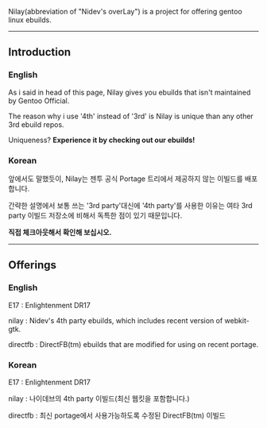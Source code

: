 Nilay(abbreviation of "Nidev's overLay") is a project for offering gentoo linux ebuilds.


---


## Introduction ##

### English ###
As i said in head of this page, Nilay gives you ebuilds that isn't maintained by Gentoo Official.

The reason why i use '4th' instead of '3rd' is Nilay is unique than any other 3rd ebuild repos.

Uniqueness? **Experience it by checking out our ebuilds!**

### Korean ###
앞에서도 말했듯이, Nilay는 젠투 공식 Portage 트리에서 제공하지 않는 이빌드를 배포합니다.

간략한 설명에서 보통 쓰는 '3rd party'대신에 '4th party'를 사용한 이유는 여타 3rd party 이빌드 저장소에 비해서 독특한 점이 있기 때문입니다.

**직접 체크아웃해서 확인해 보십시오.**


---


## Offerings ##

### English ###
E17 : Enlightenment DR17

nilay : Nidev's 4th party ebuilds, which includes recent version of webkit-gtk.

directfb : DirectFB(tm) ebuilds that are modified for using on recent portage.

### Korean ###
E17 : Enlightenment DR17

nilay : 나이데브의 4th party 이빌드(최신 웹킷을 포함합니다.)

directfb : 최신 portage에서 사용가능하도록 수정된 DirectFB(tm) 이빌드
